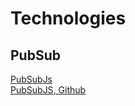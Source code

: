# Technologies

## PubSub

[PubSubJs](https://www.npmjs.com/package/pubsub-js)\
[PubSubJS, Github](https://github.com/mroderick/PubSubJS)
